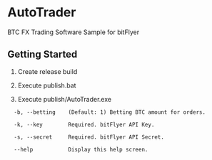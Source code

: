 # AutoTrader
BTC FX Trading Software Sample for bitFlyer

## Getting Started

1. Create release build

1. Execute publish.bat

1. Execute publish/AutoTrader.exe

```
  -b, --betting    (Default: 1) Betting BTC amount for orders.

  -k, --key        Required. bitFlyer API Key.

  -s, --secret     Required. bitFlyer API Secret.

  --help           Display this help screen.
```
